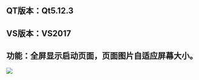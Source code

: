 ## QT版本：Qt5.12.3

## VS版本：VS2017 

## 功能：全屏显示启动页面，页面图片自适应屏幕大小。

![](C:\Users\ding_xin\Desktop\全屏.png)